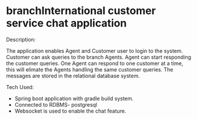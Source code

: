 # branchInternational customer service chat application

Description:

The application enables Agent and Customer user to login to the system.
Customer can ask queries to the branch Agents.
Agent can start responding the customer queries.
One Agent can respond to one customer at a time, this will elimate the Agents handling the same customer queries.
The messages are stored in the relational database system. 

Tech Used:
- Spring boot application with gradle build system.
- Connected to RDBMS- postgresql
- Websocket is used to enable the chat feature.


